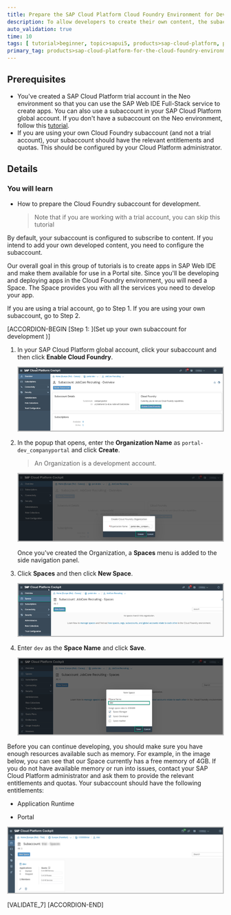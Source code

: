 ```yaml
---
title: Prepare the SAP Cloud Platform Cloud Foundry Environment for Development
description: To allow developers to create their own content, the subaccount must be configured.
auto_validation: true
time: 10
tags: [ tutorial>beginner, topic>sapui5, products>sap-cloud-platform, products>sap-fiori, products>sap-cloud-platform-portal, products>sap-web-ide]
primary_tag: products>sap-cloud-platform-for-the-cloud-foundry-environment
---
```


## Prerequisites
 - You've created a SAP Cloud Platform trial account in the Neo environment so that you can use the SAP Web IDE Full-Stack service to create apps. You can also use a subaccount in your SAP Cloud Platform global account. If you don't have a subaccount on the Neo environment, follow this [tutorial](webide-innovation-beta).
 - If you are using your own Cloud Foundry subaccount (and not a trial account),  your subaccount should have the relevant entitlements and quotas. This should be configured by your Cloud Platform administrator.

## Details
### You will learn
  - How to prepare the Cloud Foundry subaccount for development.
    >Note that if you are working with a trial account, you can skip this tutorial


By default, your subaccount is configured to subscribe to content. If you intend to add your own developed content, you need to configure the subaccount.

Our overall goal in this group of tutorials is to create apps in SAP Web IDE and make them available for use in a Portal site.
 Since you'll be developing and deploying apps in the Cloud Foundry environment, you  will need a Space. The Space provides you with all the services you need to develop your app.

If you are using a trial account, go to Step 1.  If you are using your own subaccount, go to Step 2.



[ACCORDION-BEGIN [Step 1: ](Set up your own subaccount for development )]


1. In your SAP Cloud Platform global account, click your subaccount and then click **Enable Cloud Foundry**.

    ![Enable Cloud Foundry](0005_enable_cloud_foundry.png)

2. In the popup that opens, enter the **Organization Name** as `portal-dev_companyportal` and click **Create**.

    > An Organization is a development account.

    ![Create Organization](0006_organization_name.png)

    Once you've created the Organization, a **Spaces** menu is added to the side navigation panel.

3. Click **Spaces** and then click **New Space**.

    ![Create space](0007_create_space.png)

4. Enter `dev` as the **Space Name** and click **Save**.

    ![Name space](0008_name_space.png)

Before you can continue developing, you should make sure you have enough resources available such as memory. For example, in the image below, you can see that our Space currently has a free memory of 4GB. If you do not have available memory or run into issues, contact your SAP Cloud Platform administrator and ask them to provide the relevant entitlements and quotas. Your subaccount should have the following entitlements:


-	Application Runtime

-	Portal

  ![View quotas and apps](0009_view_quotas.png)

[VALIDATE_7]
[ACCORDION-END]
